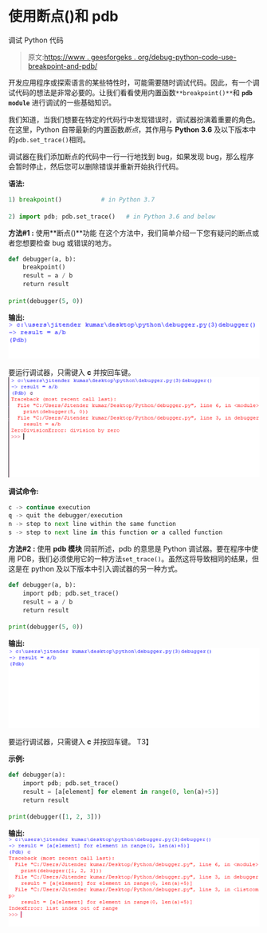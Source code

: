 # 使用断点()和 pdb

调试 Python 代码

> 原文:[https://www . geesforgeks . org/debug-python-code-use-breakpoint-and-pdb/](https://www.geeksforgeeks.org/debugging-python-code-using-breakpoint-and-pdb/)

开发应用程序或探索语言的某些特性时，可能需要随时调试代码。因此，有一个调试代码的想法是非常必要的。让我们看看使用内置函数`**breakpoint()**`和 **`pdb module`** 进行调试的一些基础知识。

我们知道，当我们想要在特定的代码行中发现错误时，调试器扮演着重要的角色。在这里，Python 自带最新的内置函数*断点*，其作用与 **Python 3.6** 及以下版本中的`pdb.set_trace()`相同。

调试器在我们添加断点的代码中一行一行地找到 bug，如果发现 bug，那么程序会暂时停止，然后您可以删除错误并重新开始执行代码。

**语法:**

```py
1) breakpoint()           # in Python 3.7 

2) import pdb; pdb.set_trace()   # in Python 3.6 and below

```

**方法#1 :** 使用**断点()**功能
在这个方法中，我们简单介绍一下您有疑问的断点或者您想要检查 bug 或错误的地方。

```py
def debugger(a, b):
    breakpoint()
    result = a / b
    return result

print(debugger(5, 0))
```

**输出:**
![](img/b32df4b128809fb964876766e82a82b0.png)

要运行调试器，只需键入 **c** 并按回车键。
![](img/4be07c73c4107190302713551110716c.png)

**调试命令:**

```py
c -> continue execution
q -> quit the debugger/execution
n -> step to next line within the same function
s -> step to next line in this function or a called function

```

**方法#2 :** 使用 **pdb 模块**
同前所述，pdb 的意思是 Python 调试器。要在程序中使用 PDB，我们必须使用它的一种方法`set_trace()`。虽然这将导致相同的结果，但这是在 python 及以下版本中引入调试器的另一种方式。

```py
def debugger(a, b):
    import pdb; pdb.set_trace()
    result = a / b
    return result

print(debugger(5, 0))
```

**输出:**
![](img/d13542d5d5a5dd761d85edbe60096f49.png)

要运行调试器，只需键入 **c** 并按回车键。
T3】

**示例:**

```py
def debugger(a):
    import pdb; pdb.set_trace()
    result = [a[element] for element in range(0, len(a)+5)]
    return result

print(debugger([1, 2, 3]))
```

**输出:**
![](img/858d32dfbdd1a1157d0fa2a9b7ae0595.png)